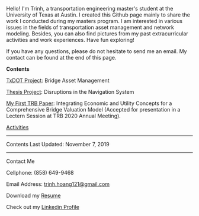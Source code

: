 Hello! I'm Trinh, a transportation engineering master's student at the University of Texas at Austin. I created this Github page mainly to share the work I conducted during my masters program. I am interested in various issues in the fields of transportation asset management and network modeling. Besides, you can also find pictures from my past extracurricular activities and work experiences. Have fun exploring!

If you have any questions, please do not hesitate to send me an email. My contact can be found at the end of this page.

**Contents**

[TxDOT Project](https://trinhshub.github.io/Bridge-Management/): Bridge Asset Management

[Thesis Project](https://trinhshub.github.io/Navigation-Systems-Disruptions/): Disruptions in the Navigation System

[My First TRB Paper](https://trinhshub.github.io/EUC-Abstract/): Integrating Economic and Utility Concepts for a Comprehensive Bridge Valuation Model (Accepted for presentation in a Lectern Session at TRB 2020 Annual Meeting).

[Activities](https://trinhshub.github.io/Activities/)
  
***
Contents Last Updated: November 7, 2019

____________________________________________________________________________________________________________________________

Contact Me

Cellphone: (858) 649-9468

Email Address: trinh.hoang121@gmail.com

Download my [Resume](https://github.com/trinhshub/Navigation-Systems-Disruptions/files/3821247/Resume.-.Trinh.Hoang.docx)

Check out my [Linkedin Profile](https://www.linkedin.com/in/trinhhoang1/)





